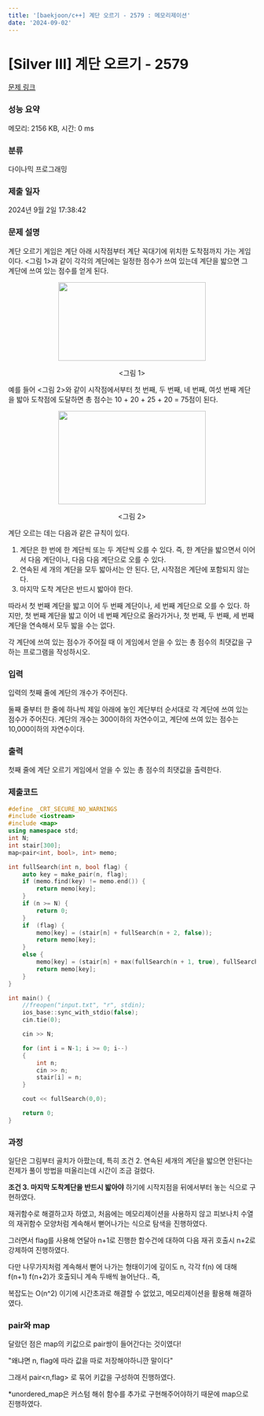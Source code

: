 ```yaml
---
title: '[baekjoon/c++] 계단 오르기 - 2579 : 메모리제이션'
date: '2024-09-02'
---
```

# [Silver III] 계단 오르기 - 2579 

[문제 링크](https://www.acmicpc.net/problem/2579) 

### 성능 요약

메모리: 2156 KB, 시간: 0 ms

### 분류

다이나믹 프로그래밍

### 제출 일자

2024년 9월 2일 17:38:42

### 문제 설명

<p>계단 오르기 게임은 계단 아래 시작점부터 계단 꼭대기에 위치한 도착점까지 가는 게임이다. <그림 1>과 같이 각각의 계단에는 일정한 점수가 쓰여 있는데 계단을 밟으면 그 계단에 쓰여 있는 점수를 얻게 된다.</p>

<p style="text-align: center;"><img alt="" src="https://u.acmicpc.net/7177ea45-aa8d-4724-b256-7b84832c9b97/Screen%20Shot%202021-06-23%20at%203.00.46%20PM.png" style="width: 300px; height: 160px;"></p>

<p style="text-align: center;"><그림 1></p>

<p>예를 들어 <그림 2>와 같이 시작점에서부터 첫 번째, 두 번째, 네 번째, 여섯 번째 계단을 밟아 도착점에 도달하면 총 점수는 10 + 20 + 25 + 20 = 75점이 된다.</p>

<p style="text-align: center;"><img alt="" src="https://u.acmicpc.net/f00b6121-1c25-492e-9bc0-d96377c586b0/Screen%20Shot%202021-06-23%20at%203.01.39%20PM.png" style="width: 300px; height: 190px;"></p>

<p style="text-align: center;"><그림 2></p>

<p>계단 오르는 데는 다음과 같은 규칙이 있다.</p>

<ol>
	<li>계단은 한 번에 한 계단씩 또는 두 계단씩 오를 수 있다. 즉, 한 계단을 밟으면서 이어서 다음 계단이나, 다음 다음 계단으로 오를 수 있다.</li>
	<li>연속된 세 개의 계단을 모두 밟아서는 안 된다. 단, 시작점은 계단에 포함되지 않는다.</li>
	<li>마지막 도착 계단은 반드시 밟아야 한다.</li>
</ol>

<p>따라서 첫 번째 계단을 밟고 이어 두 번째 계단이나, 세 번째 계단으로 오를 수 있다. 하지만, 첫 번째 계단을 밟고 이어 네 번째 계단으로 올라가거나, 첫 번째, 두 번째, 세 번째 계단을 연속해서 모두 밟을 수는 없다.</p>

<p>각 계단에 쓰여 있는 점수가 주어질 때 이 게임에서 얻을 수 있는 총 점수의 최댓값을 구하는 프로그램을 작성하시오.</p>

### 입력 

 <p>입력의 첫째 줄에 계단의 개수가 주어진다.</p>

<p>둘째 줄부터 한 줄에 하나씩 제일 아래에 놓인 계단부터 순서대로 각 계단에 쓰여 있는 점수가 주어진다. 계단의 개수는 300이하의 자연수이고, 계단에 쓰여 있는 점수는 10,000이하의 자연수이다.</p>

### 출력 

 <p>첫째 줄에 계단 오르기 게임에서 얻을 수 있는 총 점수의 최댓값을 출력한다.</p>

### 제출코드
```cpp
#define _CRT_SECURE_NO_WARNINGS
#include <iostream>
#include <map>
using namespace std;
int N;
int stair[300];
map<pair<int, bool>, int> memo;

int fullSearch(int n, bool flag) {
	auto key = make_pair(n, flag);
	if (memo.find(key) != memo.end()) {
		return memo[key];
	}
	if (n >= N) {
		return 0;
	}
	if  (flag) {
		memo[key] = (stair[n] + fullSearch(n + 2, false));
		return memo[key];
	}
	else {
		memo[key] = (stair[n] + max(fullSearch(n + 1, true), fullSearch(n + 2, false)));
		return memo[key];
	}
}

int main() {
	//freopen("input.txt", "r", stdin);
	ios_base::sync_with_stdio(false);
	cin.tie(0);

	cin >> N;

	for (int i = N-1; i >= 0; i--)
	{
		int n;
		cin >> n;
		stair[i] = n;
	}

	cout << fullSearch(0,0);

	return 0;
}
```

### 과정
일단은 그림부터 골치가 아팠는데, 특히 조건 2. 연속된 세개의 계단을 밟으면 안된다는 전제가 풀이 방법을 떠올리는데 시간이 조금 걸렸다.

__조건 3. 마지막 도착계단을 반드시 밟아야__ 하기에 시작지점을 뒤에서부터 놓는 식으로 구현하였다.

재귀함수로 해결하고자 하였고, 처음에는 메모리제이션을 사용하지 않고 피보나치 수열의 재귀함수 모양처럼 계속해서 뻗어나가는 식으로 탐색을 진행하였다. 

그러면서 flag를 사용해 연달아 n+1로 진행한 함수건에 대하여 다음 재귀 호출시 n+2로 강제하여 진행하였다.

다만 나무가지처럼 계속해서 뻗어 나가는 형태이기에 깊이도 n, 각각 f(n) 에 대해 f(n+1) f(n+2)가 호출되니 계속 두배씩 늘어난다.. 즉,

복잡도는 O(n^2) 이기에 시간초과로 해결할 수 없었고, 메모리제이션을 활용해 해결하였다.

### pair와 map
달랐던 점은 map의 키값으로 pair쌍이 들어간다는 것이였다!

"왜냐면 n, flag에 따라 값을 따로 저장해야하니깐 말이다"

그래서 pair<n,flag> 로 묶어 키값을 구성하여 진행하였다.

*unordered_map은 커스텀 해쉬 함수를 추가로 구현해주어야하기 때문에 map으로 진행하였다.
